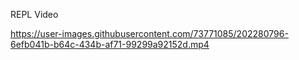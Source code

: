 REPL Video




https://user-images.githubusercontent.com/73771085/202280796-6efb041b-b64c-434b-af71-99299a92152d.mp4

